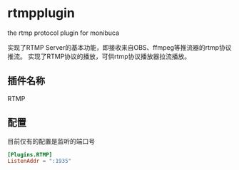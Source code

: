 # rtmpplugin
the rtmp protocol plugin for monibuca

实现了RTMP Server的基本功能，即接收来自OBS、ffmpeg等推流器的rtmp协议推流。
实现了RTMP协议的播放，可供rtmp协议播放器拉流播放。

## 插件名称

RTMP

## 配置
目前仅有的配置是监听的端口号

```toml
[Plugins.RTMP]
ListenAddr = ":1935"
```